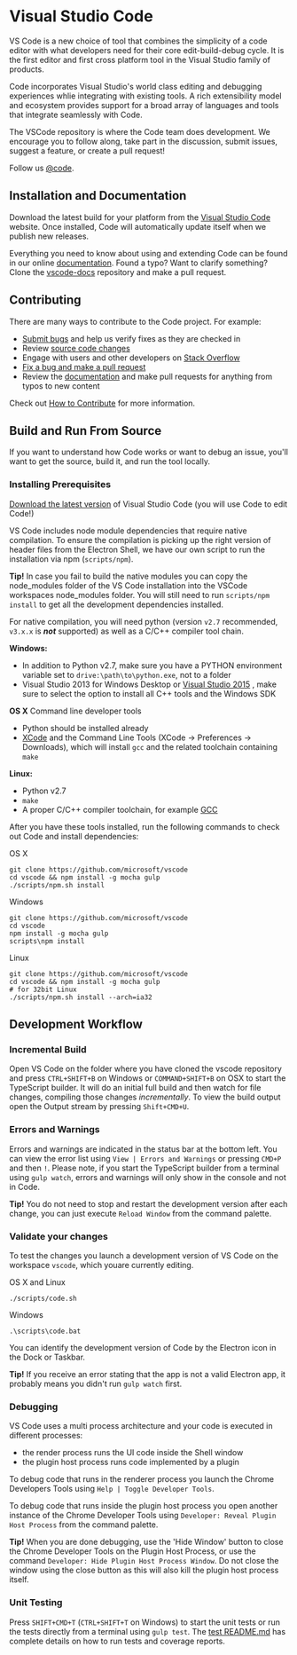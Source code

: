 # Visual Studio Code

VS Code is a new choice of tool that combines the simplicity of a
code editor with what developers need for their core
edit-build-debug cycle. It is the first editor and first cross platform
tool in the Visual Studio family of products.

Code incorporates Visual Studio's world class editing and debugging experiences
whlie integrating with existing tools. A rich extensibility model and
ecosystem provides support for a broad array of languages and tools that
integrate seamlessly with Code.

The VSCode repository is where the Code team does development. We
encourage you to follow along, take part in the discussion, submit
issues, suggest a feature, or create a pull request!

Follow us [@code](https://twitter.com/code).

## Installation and Documentation
Download the latest build for your platform from the
[Visual Studio Code](http://code.visualstudio.com) website. Once
installed, Code will automatically update itself when we publish
new releases.

Everything you need to know about using and extending Code can be
found in our online [documentation](http://code.visualstudio.com/docs).
Found a typo? Want to clarify something? Clone the
[vscode-docs](https://github.com/microsoft/vscode-docs) repository
and make a pull request.

## Contributing

There are many ways to contribute to the Code project. For example:

* [Submit bugs](https://github.com/microsoft/vscode/issues) and help
us verify fixes as they are checked in
* Review [source code changes](https://github.com/microsoft/vscode/pulls)
* Engage with users and other developers on [Stack Overflow](http://go.microsoft.com/fwlink/?LinkID=536384)
* [Fix a bug and make a pull request](https://github.com/Microsoft/vscode/wiki/How-to-Contribute)
* Review the [documentation](https://github.com/microsoft/vscode-docs)
and make pull requests for anything from typos to new content

Check out [How to Contribute](https://github.com/Microsoft/vscode/wiki) for more information.

## Build and Run From Source

If you want to understand how Code works or want to debug an issue, you'll want to get the source,
build it, and run the tool locally.

### Installing Prerequisites

[Download the latest version](https://code.visualstudio.com/Download) of Visual Studio Code (you will use Code to edit Code!)

VS Code includes node module dependencies that require native compilation. To ensure the compilation is picking up the right version of
header files from the Electron Shell, we have our own script to run the installation via npm (`scripts/npm`).

**Tip!** In case you fail to build the native modules you can copy the node_modules folder of the VS Code installation
into the VSCode workspaces node_modules folder. You will still need to run `scripts/npm install` to get all the development dependencies installed.

For native compilation, you will need python (version `v2.7` recommended, `v3.x.x` is __*not*__ supported) as well as a C/C++ compiler tool chain.

**Windows:**
* In addition to Python v2.7, make sure you have a PYTHON environment variable set to `drive:\path\to\python.exe`, not to a folder
* Visual Studio 2013 for Windows Desktop or [Visual Studio 2015](https://www.visualstudio.com/en-us/products/visual-studio-community-vs.aspx)
, make sure to select the option to install all C++ tools and the Windows SDK

**OS X** Command line developer tools
* Python should be installed already
* [XCode](https://developer.apple.com/xcode/downloads/) and the Command Line Tools (XCode -> Preferences -> Downloads), which will
install `gcc` and the related toolchain containing `make`

**Linux:**
* Python v2.7
* `make`
* A proper C/C++ compiler toolchain, for example [GCC](https://gcc.gnu.org)

After you have these tools installed, run the following commands to check out Code and install dependencies:

OS X

	git clone https://github.com/microsoft/vscode
	cd vscode && npm install -g mocha gulp
	./scripts/npm.sh install

Windows

	git clone https://github.com/microsoft/vscode
	cd vscode
	npm install -g mocha gulp
	scripts\npm install

Linux

	git clone https://github.com/microsoft/vscode
	cd vscode && npm install -g mocha gulp
	# for 32bit Linux
	./scripts/npm.sh install --arch=ia32

## Development Workflow

### Incremental Build
Open VS Code on the folder where you have cloned the vscode repository and press
`CTRL+SHIFT+B` on Windows or `COMMAND+SHIFT+B` on OSX to start the TypeScript
builder. It will do an initial full build and then watch for file changes, compiling
those changes *incrementally*. To view the build output open the Output stream by pressing `Shift+CMD+U`.

### Errors and Warnings
Errors and warnings are indicated in the status bar at the bottom left. You can
view the error list using `View | Errors and Warnings` or pressing `CMD+P` and then `!`.
Please note, if you start the TypeScript builder from a terminal using `gulp watch`, errors
and warnings will only show in the console and not in Code.

**Tip!** You do not need to stop and restart the development version after each change,
you can just execute `Reload Window` from the command palette.

### Validate your changes
To test the changes you launch a development version of VS Code on the workspace
`vscode`, which youare currently editing.

OS X and Linux

	./scripts/code.sh

Windows

	.\scripts\code.bat

You can identify the development version of Code by the Electron icon in the Dock or Taskbar.

**Tip!** If you receive an error stating that the app is not a valid Electron app, it probably
means you didn't run `gulp watch` first.

### Debugging
VS Code uses a multi process architecture and your code is executed in different
processes:
* the render process runs the UI code inside the Shell window
* the plugin host process runs code implemented by a plugin

To debug code that runs in the renderer process you launch the Chrome Developers Tools using
`Help | Toggle Developer Tools`.

To debug code that runs inside the plugin host process you open another instance of the Chrome
Developer Tools using `Developer: Reveal Plugin Host Process` from the command palette.

**Tip!** When you are done debugging, use the 'Hide Window' button to close the Chrome Developer
Tools on the Plugin Host Process, or use the command `Developer: Hide Plugin Host Process Window`.
Do not close the window using the close button as this will also kill the plugin host process itself.

### Unit Testing
Press `SHIFT+CMD+T` (`CTRL+SHIFT+T` on Windows) to start the unit tests or run the tests directly
from a terminal using `gulp test`. The [test README.md](test/README.md) has complete details on
how to run tests and coverage reports.

